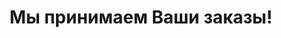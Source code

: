 ---
layout: post
title: Мы принимаем Ваши заказы!
description: "Show Academy готовы принимать Ваши заказы на проведение зажигательных празников и мероприятий."
tags: [Анонсы]
categories: [Анонсы]
image:
    feature: posts/2018-09-12_thumb.jpg
---